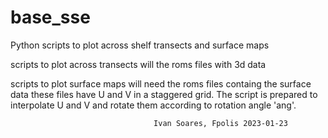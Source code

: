 # base_sse

Python scripts to plot across shelf transects and surface maps

scripts to plot across transects will the roms files with 3d data

scripts to plot surface maps will need the roms files containg the surface data
these files have U and V in a staggered grid. The script is prepared to interpolate U and V
and rotate them according to rotation angle 'ang'.

                                    Ivan Soares, Fpolis 2023-01-23
                                    
